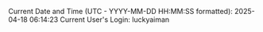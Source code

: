 Current Date and Time (UTC - YYYY-MM-DD HH:MM:SS formatted): 2025-04-18 06:14:23
Current User's Login: luckyaiman
